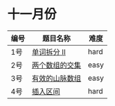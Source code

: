 # 十一月份

**编号**|**题目名称**|**难度**
--------|------------|-------
1号|[单词拆分 II](./第1题%20140.%20单词拆分%20II)|hard
2号|[两个数组的交集](./第2题%20349.%20两个数组的交集)|easy
3号|[有效的山脉数组](./第3题%20941.%20有效的山脉数组)|easy
4号|[插入区间](./第4题%2057.%20插入区间)|hard
